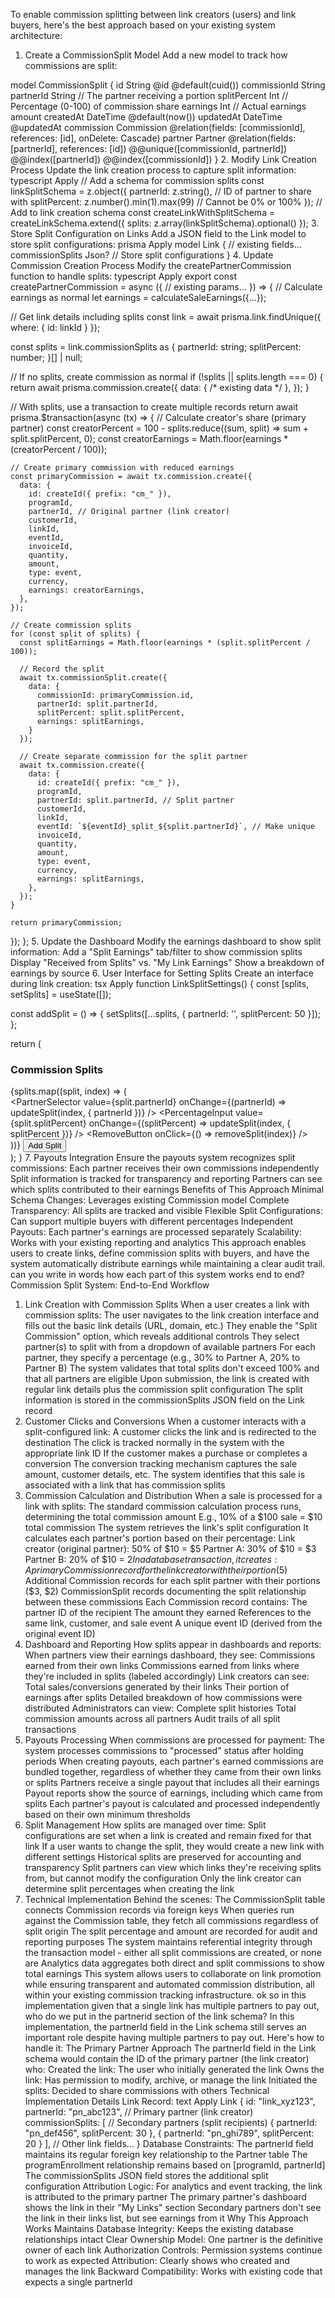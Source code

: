 To enable commission splitting between link creators (users) and link buyers, here's the best approach based on your existing system architecture:
1. Create a CommissionSplit Model
Add a new model to track how commissions are split:


model CommissionSplit {
  id             String    @id @default(cuid())
  commissionId   String
  partnerId      String    // The partner receiving a portion
  splitPercent   Int       // Percentage (0-100) of commission share
  earnings       Int       // Actual earnings amount
  createdAt      DateTime  @default(now())
  updatedAt      DateTime  @updatedAt
  commission     Commission @relation(fields: [commissionId], references: [id], onDelete: Cascade)
  partner        Partner   @relation(fields: [partnerId], references: [id])
  @@unique([commissionId, partnerId])
  @@index([partnerId])
  @@index([commissionId])
}
2. Modify Link Creation Process
Update the link creation process to capture split information:
typescript
Apply
// Add a schema for commission splits
const linkSplitSchema = z.object({
  partnerId: z.string(),  // ID of partner to share with
  splitPercent: z.number().min(1).max(99)  // Cannot be 0% or 100%
});
// Add to link creation schema
const createLinkWithSplitSchema = createLinkSchema.extend({
  splits: z.array(linkSplitSchema).optional()
});
3. Store Split Configuration on Links
Add a JSON field to the Link model to store split configurations:
prisma
Apply
model Link {
  // existing fields...
  commissionSplits Json?  // Store split configurations 
}
4. Update Commission Creation Process
Modify the createPartnerCommission function to handle splits:
typescript
Apply
export const createPartnerCommission = async ({
  // existing params...
}) => {
  // Calculate earnings as normal
  let earnings = calculateSaleEarnings({...});
  
  // Get link details including splits
  const link = await prisma.link.findUnique({
    where: { id: linkId }
  });
  
  const splits = link.commissionSplits as {
    partnerId: string;
    splitPercent: number;
  }[] | null;
  
  // If no splits, create commission as normal
  if (!splits || splits.length === 0) {
    return await prisma.commission.create({
      data: { /* existing data */ },
    });
  }
  
  // With splits, use a transaction to create multiple records
  return await prisma.$transaction(async (tx) => {
    // Calculate creator's share (primary partner)
    const creatorPercent = 100 - splits.reduce((sum, split) => sum + split.splitPercent, 0);
    const creatorEarnings = Math.floor(earnings * (creatorPercent / 100));
    
    // Create primary commission with reduced earnings
    const primaryCommission = await tx.commission.create({
      data: {
        id: createId({ prefix: "cm_" }),
        programId,
        partnerId, // Original partner (link creator)
        customerId,
        linkId,
        eventId,
        invoiceId,
        quantity,
        amount,
        type: event,
        currency,
        earnings: creatorEarnings,
      },
    });
    
    // Create commission splits
    for (const split of splits) {
      const splitEarnings = Math.floor(earnings * (split.splitPercent / 100));
      
      // Record the split
      await tx.commissionSplit.create({
        data: {
          commissionId: primaryCommission.id,
          partnerId: split.partnerId,
          splitPercent: split.splitPercent,
          earnings: splitEarnings,
        }
      });
      
      // Create separate commission for the split partner
      await tx.commission.create({
        data: {
          id: createId({ prefix: "cm_" }),
          programId,
          partnerId: split.partnerId, // Split partner
          customerId,
          linkId,
          eventId: `${eventId}_split_${split.partnerId}`, // Make unique
          invoiceId,
          quantity,
          amount,
          type: event,
          currency,
          earnings: splitEarnings,
        },
      });
    }
    
    return primaryCommission;
  });
};
5. Update the Dashboard
Modify the earnings dashboard to show split information:
Add a "Split Earnings" tab/filter to show commission splits
Display "Received from Splits" vs. "My Link Earnings"
Show a breakdown of earnings by source
6. User Interface for Setting Splits
Create an interface during link creation:
tsx
Apply
function LinkSplitSettings() {
  const [splits, setSplits] = useState([]);
  
  const addSplit = () => {
    setSplits([...splits, { partnerId: '', splitPercent: 50 }]);
  };
  
  return (
    <div>
      <h3>Commission Splits</h3>
      {splits.map((split, index) => (
        <div key={index}>
          <PartnerSelector 
            value={split.partnerId} 
            onChange={(partnerId) => updateSplit(index, { partnerId })}
          />
          <PercentageInput
            value={split.splitPercent}
            onChange={(splitPercent) => updateSplit(index, { splitPercent })}
          />
          <RemoveButton onClick={() => removeSplit(index)} />
        </div>
      ))}
      <Button onClick={addSplit}>Add Split</Button>
    </div>
  );
}
7. Payouts Integration
Ensure the payouts system recognizes split commissions:
Each partner receives their own commissions independently
Split information is tracked for transparency and reporting
Partners can see which splits contributed to their earnings
Benefits of This Approach
Minimal Schema Changes: Leverages existing Commission model
Complete Transparency: All splits are tracked and visible
Flexible Split Configurations: Can support multiple buyers with different percentages
Independent Payouts: Each partner's earnings are processed separately
Scalability: Works with your existing reporting and analytics
This approach enables users to create links, define commission splits with buyers, and have the system automatically distribute earnings while maintaining a clear audit trail.
can you write in words how each part of this system works end to end?
Commission Split System: End-to-End Workflow
1. Link Creation with Commission Splits
When a user creates a link with commission splits:
The user navigates to the link creation interface and fills out the basic link details (URL, domain, etc.)
They enable the "Split Commission" option, which reveals additional controls
They select partner(s) to split with from a dropdown of available partners
For each partner, they specify a percentage (e.g., 30% to Partner A, 20% to Partner B)
The system validates that total splits don't exceed 100% and that all partners are eligible
Upon submission, the link is created with regular link details plus the commission split configuration
The split information is stored in the commissionSplits JSON field on the Link record
2. Customer Clicks and Conversions
When a customer interacts with a split-configured link:
A customer clicks the link and is redirected to the destination
The click is tracked normally in the system with the appropriate link ID
If the customer makes a purchase or completes a conversion
The conversion tracking mechanism captures the sale amount, customer details, etc.
The system identifies that this sale is associated with a link that has commission splits
3. Commission Calculation and Distribution
When a sale is processed for a link with splits:
The standard commission calculation process runs, determining the total commission amount
E.g., 10% of a $100 sale = $10 total commission
The system retrieves the link's split configuration
It calculates each partner's portion based on their percentage:
Link creator (original partner): 50% of $10 = $5
Partner A: 30% of $10 = $3
Partner B: 20% of $10 = $2
In a database transaction, it creates:
A primary Commission record for the link creator with their portion ($5)
Additional Commission records for each split partner with their portions ($3, $2)
CommissionSplit records documenting the split relationship between these commissions
Each Commission record contains:
The partner ID of the recipient
The amount they earned
References to the same link, customer, and sale event
A unique event ID (derived from the original event ID)
4. Dashboard and Reporting
How splits appear in dashboards and reports:
When partners view their earnings dashboard, they see:
Commissions earned from their own links
Commissions earned from links where they're included in splits (labeled accordingly)
Link creators can see:
Total sales/conversions generated by their links
Their portion of earnings after splits
Detailed breakdown of how commissions were distributed
Administrators can view:
Complete split histories
Total commission amounts across all partners
Audit trails of all split transactions
5. Payouts Processing
When commissions are processed for payment:
The system processes commissions to "processed" status after holding periods
When creating payouts, each partner's earned commissions are bundled together, regardless of whether they came from their own links or splits
Partners receive a single payout that includes all their earnings
Payout reports show the source of earnings, including which came from splits
Each partner's payout is calculated and processed independently based on their own minimum thresholds
6. Split Management
How splits are managed over time:
Split configurations are set when a link is created and remain fixed for that link
If a user wants to change the split, they would create a new link with different settings
Historical splits are preserved for accounting and transparency
Split partners can view which links they're receiving splits from, but cannot modify the configuration
Only the link creator can determine split percentages when creating the link
7. Technical Implementation
Behind the scenes:
The CommissionSplit table connects Commission records via foreign keys
When queries run against the Commission table, they fetch all commissions regardless of split origin
The split percentage and amount are recorded for audit and reporting purposes
The system maintains referential integrity through the transaction model - either all split commissions are created, or none are
Analytics data aggregates both direct and split commissions to show total earnings
This system allows users to collaborate on link promotion while ensuring transparent and automated commission distribution, all within your existing commission tracking infrastructure.
ok so in this implementation given that a single link has multiple partners to pay out, who do we put in the partnerid section of the link schema?
In this implementation, the partnerId field in the Link schema still serves an important role despite having multiple partners to pay out. Here's how to handle it:
The Primary Partner Approach
The partnerId field in the Link schema would contain the ID of the primary partner (the link creator) who:
Created the link: The user who initially generated the link
Owns the link: Has permission to modify, archive, or manage the link
Initiated the splits: Decided to share commissions with others
Technical Implementation Details
Link Record:
text
Apply
   Link {
     id: "link_xyz123",
     partnerId: "pn_abc123",  // Primary partner (link creator)
     commissionSplits: [      // Secondary partners (split recipients)
       { partnerId: "pn_def456", splitPercent: 30 },
       { partnerId: "pn_ghi789", splitPercent: 20 }
     ],
     // Other link fields...
   }
Database Constraints:
The partnerId field maintains its regular foreign key relationship to the Partner table
The programEnrollment relationship remains based on [programId, partnerId]
The commissionSplits JSON field stores the additional split configuration
Attribution Logic:
For analytics and event tracking, the link is attributed to the primary partner
The primary partner's dashboard shows the link in their "My Links" section
Secondary partners don't see the link in their links list, but see earnings from it
Why This Approach Works
Maintains Database Integrity: Keeps the existing database relationships intact
Clear Ownership Model: One partner is the definitive owner of each link
Authorization Controls: Permission systems continue to work as expected
Attribution: Clearly shows who created and manages the link
Backward Compatibility: Works with existing code that expects a single partnerId
